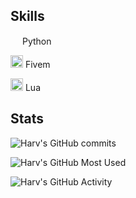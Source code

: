 ## Skills

<img width="15" src="https://external-content.duckduckgo.com/iu/?u=https%3A%2F%2Flogos-download.com%2Fwp-content%2Fuploads%2F2016%2F10%2FPython_logo_icon.png&f=1&nofb=1" /> Python

<img width="20" src="https://img.icons8.com/color/512/fivem.png" /> Fivem

<img width="20" src="https://upload.wikimedia.org/wikipedia/commons/c/cf/Lua-Logo.svg" /> Lua

## Stats

![Harv's GitHub commits](https://github-readme-streak-stats.herokuapp.com/?user=hxrv3y&theme=transparent&hide_border=true)

![Harv's GitHub Most Used](https://github-readme-stats.vercel.app/api/top-langs/?username=Hxrv3y&layout=donut&theme=transparent&hide_border=true)

![Harv's GitHub Activity](https://github-readme-stats.vercel.app/api/wakatime?username=Hxrv3y&theme=transparent&v=2&hide_border=true)
